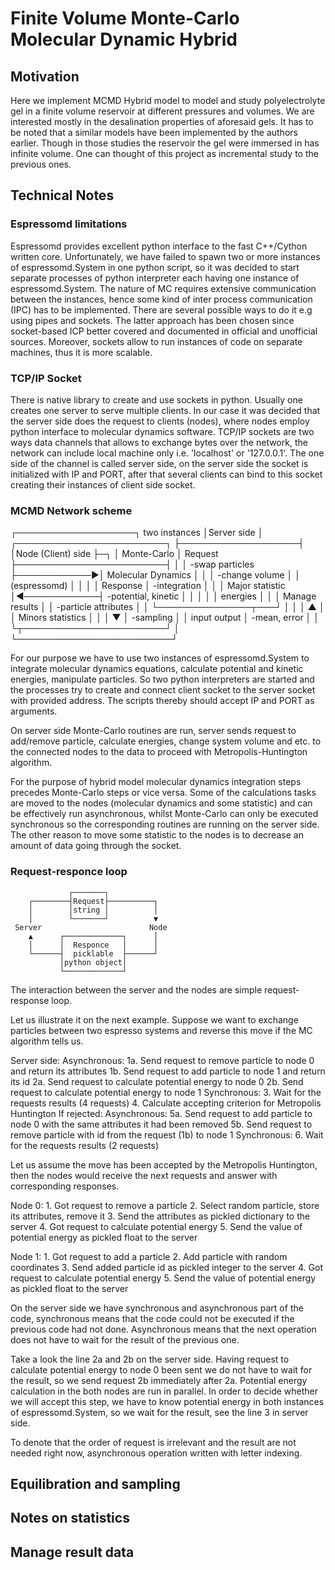 # Finite Volume Monte-Carlo Molecular Dynamic Hybrid

## Motivation
Here we implement MCMD Hybrid model to model and study polyelectrolyte gel in a finite volume reservoir at different pressures and volumes. We are interested mostly in the desalination properties of aforesaid gels.
It has to be noted that a similar models have been implemented by the authors earlier. Though in those studies the reservoir the gel were immersed in has infinite volume. One can thought of this project as incremental study to the previous ones.

## Technical Notes

### Espressomd limitations
Espressomd provides excellent python interface to the fast C++/Cython written core. Unfortunately, we have failed to spawn two or more instances of espressomd.System in one python script, so it was decided to start separate processes of python interpreter each having one instance of espressomd.System. 
The nature of MC requires extensive communication between the instances, hence some kind of inter process communication (IPC) has to be implemented. There are several possible ways to do it e.g using pipes and sockets. The latter approach has been chosen since socket-based ICP better covered and documented in official and unofficial sources. Moreover, sockets allow to run instances of code on separate machines, thus it is more scalable.

### TCP/IP Socket
There is native library to create and use sockets in python. Usually one creates one server to serve multiple clients. In our case it was decided that the server side does the request to clients (nodes), where nodes employ python interface to molecular dynamics software.
TCP/IP sockets are two ways data channels that allows to exchange bytes over the network, the network can include local machine only i.e. 'localhost' or '127.0.0.1'. The one side of the channel is called server side, on the server side the socket is initialized with IP and PORT, after that several clients can bind to this socket creating their instances of client side socket.

### MCMD Network scheme

┌───────────────────┐                  two instances
│Server side        │             ┌────────────────────────┐
├───────────────────┤             │Node (Client) side      ├─┐
│ Monte-Carlo       │   Request   ├────────────────────────┤ │
│   -swap particles ├────────────►│ Molecular Dynamics     │ │
│   -change volume  │             │ (espressomd)           │ │
│                   │   Response  │   -integration         │ │
│ Major statistic   │◄────────────┤   -potential, kinetic  │ │
│                   │             │   energies             │ │
│ Manage results    │             │   -particle attributes │ │
└───────────────┬───┘             │                        │ │
   ▲            │                 │ Minors statistics      │ │
   │            ▼                 │   -sampling            │ │
 input       output               │   -mean, error         │ │
                                  └┬───────────────────────┘ │
                                   └─────────────────────────┘

For our purpose we have to use two instances of espressomd.System to integrate molecular dynamics equations, calculate potential and kinetic energies, manipulate particles. So two python interpreters are started and the processes try to create and connect client socket to the server socket with provided address. The scripts thereby should accept IP and PORT as arguments.

On server side Monte-Carlo routines are run, server sends request to add/remove particle, calculate energies, change system volume and etc. to the connected nodes to the data to proceed with Metropolis-Huntington algorithm.

For the purpose of hybrid model molecular dynamics integration steps precedes Monte-Carlo steps or vice versa. Some of the calculations tasks are moved to the nodes (molecular dynamics and some statistic) and can be effectively run asynchronous, whilst Monte-Carlo can only be executed synchronous so the corresponding routines are running on the server side. The other reason to move some statistic to the nodes is to decrease an amount of data going through the socket. 

### Request-responce loop

                 ┌───────┐
        ┌────────┤Request├──────────┐
        │        │string │          │
        │        └───────┘          ▼
     Server                        Node
        ▲      ┌─────────────┐      │
        │      │  Responce   │      │
        └──────┤  picklable  ├──────┘
               │python object│
               └─────────────┘
The interaction between the server and the nodes are simple request-response loop. 

Let us illustrate it on the next example. Suppose we want to exchange particles between two espresso systems and reverse this move if the MC algorithm tells us. 

Server side:
    Asynchronous:
    1a. Send request to remove particle to node 0 and return its attributes
    1b. Send request to add particle to node 1 and return its id
    2a. Send request to calculate potential energy to node 0
    2b. Send request to calculate potential energy to node 1
    Synchronous:
    3. Wait for the requests results (4 requests)
    4. Calculate accepting criterion for Metropolis Huntington
    If rejected:
    Asynchronous:
    5a. Send request to add particle to node 0 with the same attributes it had been removed
    5b. Send request to remove particle with id from the request (1b) to node 1
    Synchronous:
    6. Wait for the requests results (2 requests)

Let us assume the move has been accepted by the Metropolis Huntington, then the nodes would receive the next requests and answer with corresponding responses.

Node 0:
    1. Got request to remove a particle
    2. Select random particle, store its attributes, remove it
    3. Send the attributes as pickled dictionary to the server
    4. Got request to calculate potential energy
    5. Send the value of potential energy as pickled float to the server

Node 1:
    1. Got request to add a particle
    2. Add particle with random coordinates
    3. Send added particle id as pickled integer to the server
    4. Got request to calculate potential energy
    5. Send the value of potential energy as pickled float to the server

On the server side we have synchronous and asynchronous part of the code,
synchronous means that the code could not be executed if the previous code had not done. Asynchronous means that the next operation does not have to wait for the result of the previous one. 

Take a look the line 2a and 2b on the server side. Having request to calculate potential energy to node 0 been sent we do not have to wait for the result, so we send request 2b immediately after 2a. Potential energy calculation in the both nodes are run in parallel. In order to decide whether we will accept this step, we have to know potential energy in both instances of espressomd.System, so we wait for the result, see the line 3 in server side.

To denote that the order of request is irrelevant and the result are not needed right now, asynchronous operation written with letter indexing.

## Equilibration and sampling

## Notes on statistics

## Manage result data

    
     